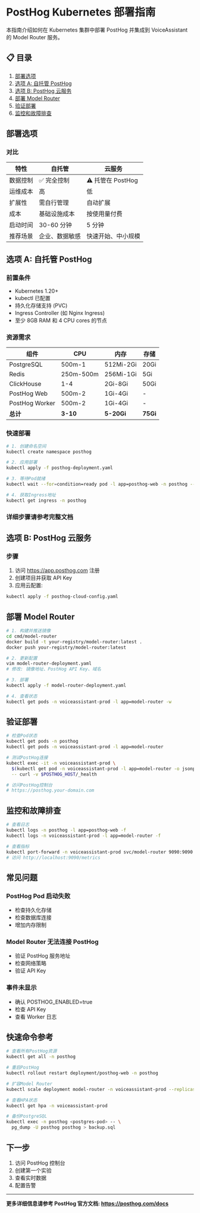 # PostHog Kubernetes 部署指南

本指南介绍如何在 Kubernetes 集群中部署 PostHog 并集成到 VoiceAssistant 的 Model Router 服务。

## 📋 目录

1. [部署选项](#部署选项)
2. [选项 A: 自托管 PostHog](#选项a-自托管posthog)
3. [选项 B: PostHog 云服务](#选项b-posthog云服务)
4. [部署 Model Router](#部署model-router)
5. [验证部署](#验证部署)
6. [监控和故障排查](#监控和故障排查)

## 部署选项

### 对比

| 特性     | 自托管         | 云服务             |
| -------- | -------------- | ------------------ |
| 数据控制 | ✅ 完全控制    | ⚠️ 托管在 PostHog  |
| 运维成本 | 高             | 低                 |
| 扩展性   | 需自行管理     | 自动扩展           |
| 成本     | 基础设施成本   | 按使用量付费       |
| 启动时间 | 30-60 分钟     | 5 分钟             |
| 推荐场景 | 企业、数据敏感 | 快速开始、中小规模 |

## 选项 A: 自托管 PostHog

### 前置条件

- Kubernetes 1.20+
- kubectl 已配置
- 持久化存储支持 (PVC)
- Ingress Controller (如 Nginx Ingress)
- 至少 8GB RAM 和 4 CPU cores 的节点

### 资源需求

| 组件           | CPU       | 内存       | 存储     |
| -------------- | --------- | ---------- | -------- |
| PostgreSQL     | 500m-1    | 512Mi-2Gi  | 20Gi     |
| Redis          | 250m-500m | 256Mi-1Gi  | 5Gi      |
| ClickHouse     | 1-4       | 2Gi-8Gi    | 50Gi     |
| PostHog Web    | 500m-2    | 1Gi-4Gi    | -        |
| PostHog Worker | 500m-2    | 1Gi-4Gi    | -        |
| **总计**       | **3-10**  | **5-20Gi** | **75Gi** |

### 快速部署

```bash
# 1. 创建命名空间
kubectl create namespace posthog

# 2. 应用部署
kubectl apply -f posthog-deployment.yaml

# 3. 等待Pod就绪
kubectl wait --for=condition=ready pod -l app=posthog-web -n posthog --timeout=600s

# 4. 获取Ingress地址
kubectl get ingress -n posthog
```

### 详细步骤请参考完整文档

## 选项 B: PostHog 云服务

### 步骤

1. 访问 https://app.posthog.com 注册
2. 创建项目并获取 API Key
3. 应用云配置:

```bash
kubectl apply -f posthog-cloud-config.yaml
```

## 部署 Model Router

```bash
# 1. 构建并推送镜像
cd cmd/model-router
docker build -t your-registry/model-router:latest .
docker push your-registry/model-router:latest

# 2. 更新配置
vim model-router-deployment.yaml
# 修改: 镜像地址、PostHog API Key、域名

# 3. 部署
kubectl apply -f model-router-deployment.yaml

# 4. 查看状态
kubectl get pods -n voiceassistant-prod -l app=model-router -w
```

## 验证部署

```bash
# 检查Pod状态
kubectl get pods -n posthog
kubectl get pods -n voiceassistant-prod -l app=model-router

# 测试PostHog连接
kubectl exec -it -n voiceassistant-prod \
  $(kubectl get pod -n voiceassistant-prod -l app=model-router -o jsonpath='{.items[0].metadata.name}') \
  -- curl -v $POSTHOG_HOST/_health

# 访问PostHog控制台
# https://posthog.your-domain.com
```

## 监控和故障排查

```bash
# 查看日志
kubectl logs -n posthog -l app=posthog-web -f
kubectl logs -n voiceassistant-prod -l app=model-router -f

# 查看指标
kubectl port-forward -n voiceassistant-prod svc/model-router 9090:9090
# 访问 http://localhost:9090/metrics
```

## 常见问题

### PostHog Pod 启动失败

- 检查持久化存储
- 检查数据库连接
- 增加内存限制

### Model Router 无法连接 PostHog

- 验证 PostHog 服务地址
- 检查网络策略
- 验证 API Key

### 事件未显示

- 确认 POSTHOG_ENABLED=true
- 检查 API Key
- 查看 Worker 日志

## 快速命令参考

```bash
# 查看所有PostHog资源
kubectl get all -n posthog

# 重启PostHog
kubectl rollout restart deployment/posthog-web -n posthog

# 扩容Model Router
kubectl scale deployment model-router -n voiceassistant-prod --replicas=5

# 查看HPA状态
kubectl get hpa -n voiceassistant-prod

# 备份PostgreSQL
kubectl exec -n posthog <postgres-pod> -- \
  pg_dump -U posthog posthog > backup.sql
```

## 下一步

1. 访问 PostHog 控制台
2. 创建第一个实验
3. 查看实时数据
4. 配置告警

---

**更多详细信息请参考 PostHog 官方文档: https://posthog.com/docs**

